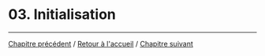# 03. Initialisation

___ 

[Chapitre précédent](02_base_de_donnees.md) / [Retour à l'accueil](../README.md) / [Chapitre suivant](04_serveur.md)